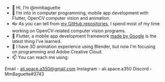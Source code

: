 - 👋 Hi, I’m @mmbaguette
- 👀 I’m into in computer programming, mobile app development with Flutter, OpenCV computer vision and animation.
- 👓 As you can tell from [my GitHub repositories](https://github.com/mmbaguette?tab=repositories "My Projects"), I spend 
      most of my time working on OpenCV-related computer vision programs.
- 🦋 Flutter, a mobile app development framework [made by Google](https://flutter.dev "Flutter") is the latest thing I've learned.
- 🌱 I have 3D animation experience using Blender, but now I'm focusing on programming and Adobe Creative Cloud.
- 📫 You can reach me using:

Email - ali.space.a350@gmail.com
Instagram - ali.space.a350
Discord - MmBaguette#3743
